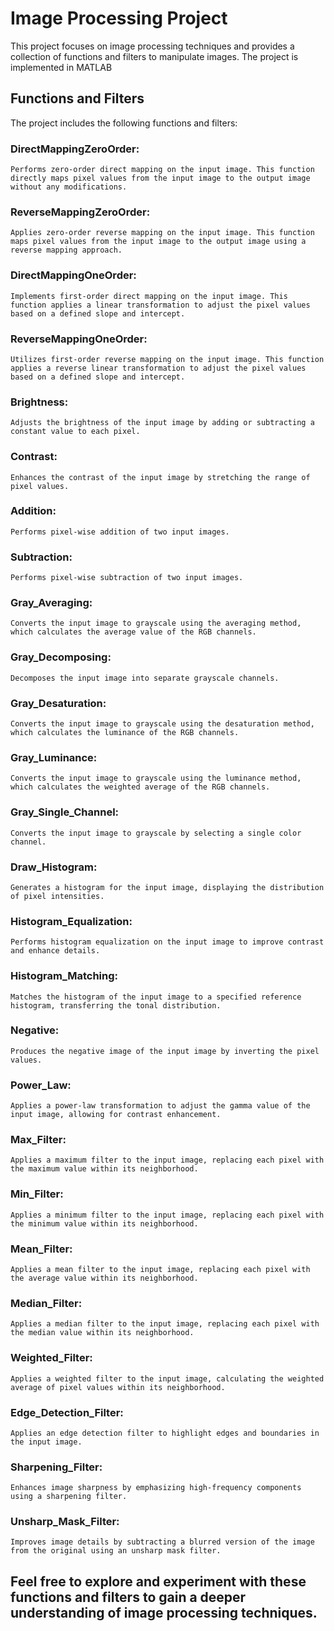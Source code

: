 # Image Processing Project
This project focuses on image processing techniques and provides a collection of functions and filters to manipulate images. The project is implemented in MATLAB

## Functions and Filters
The project includes the following functions and filters:

### DirectMappingZeroOrder:
    Performs zero-order direct mapping on the input image. This function directly maps pixel values from the input image to the output image without any modifications.
### ReverseMappingZeroOrder: 
    Applies zero-order reverse mapping on the input image. This function maps pixel values from the input image to the output image using a reverse mapping approach.
### DirectMappingOneOrder: 
    Implements first-order direct mapping on the input image. This function applies a linear transformation to adjust the pixel values based on a defined slope and intercept.
### ReverseMappingOneOrder: 
    Utilizes first-order reverse mapping on the input image. This function applies a reverse linear transformation to adjust the pixel values based on a defined slope and intercept.

### Brightness: 
    Adjusts the brightness of the input image by adding or subtracting a constant value to each pixel.
### Contrast: 
    Enhances the contrast of the input image by stretching the range of pixel values.
### Addition: 
    Performs pixel-wise addition of two input images.
### Subtraction: 
    Performs pixel-wise subtraction of two input images.
### Gray_Averaging: 
    Converts the input image to grayscale using the averaging method, which calculates the average value of the RGB channels.
### Gray_Decomposing: 
    Decomposes the input image into separate grayscale channels.
### Gray_Desaturation: 
    Converts the input image to grayscale using the desaturation method, which calculates the luminance of the RGB channels.
### Gray_Luminance: 
    Converts the input image to grayscale using the luminance method, which calculates the weighted average of the RGB channels.
### Gray_Single_Channel: 
    Converts the input image to grayscale by selecting a single color channel.
### Draw_Histogram: 
    Generates a histogram for the input image, displaying the distribution of pixel intensities.
### Histogram_Equalization: 
    Performs histogram equalization on the input image to improve contrast and enhance details.
### Histogram_Matching: 
    Matches the histogram of the input image to a specified reference histogram, transferring the tonal distribution.
### Negative: 
    Produces the negative image of the input image by inverting the pixel values.
### Power_Law: 
    Applies a power-law transformation to adjust the gamma value of the input image, allowing for contrast enhancement.

### Max_Filter: 
    Applies a maximum filter to the input image, replacing each pixel with the maximum value within its neighborhood.
### Min_Filter: 
    Applies a minimum filter to the input image, replacing each pixel with the minimum value within its neighborhood.
### Mean_Filter: 
    Applies a mean filter to the input image, replacing each pixel with the average value within its neighborhood.
### Median_Filter: 
    Applies a median filter to the input image, replacing each pixel with the median value within its neighborhood.
### Weighted_Filter: 
    Applies a weighted filter to the input image, calculating the weighted average of pixel values within its neighborhood.
### Edge_Detection_Filter: 
    Applies an edge detection filter to highlight edges and boundaries in the input image.
### Sharpening_Filter: 
    Enhances image sharpness by emphasizing high-frequency components using a sharpening filter.
### Unsharp_Mask_Filter: 
    Improves image details by subtracting a blurred version of the image from the original using an unsharp mask filter.

## Feel free to explore and experiment with these functions and filters to gain a deeper understanding of image processing techniques.